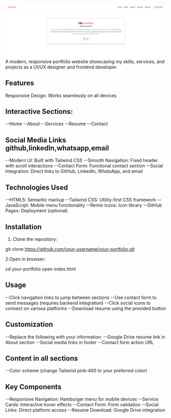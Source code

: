 ![portfolio overview](image.png)
A modern, responsive portfolio website showcasing my skills, services, and projects as a UI/UX designer and frontend developer.

## Features ##
Responsive Design: Works seamlessly on all devices

## Interactive Sections: ##

--Home
--About
--Services
--Resume
--Contact

## Social Media Links github,linkedIn,whatsapp,email ##

--Modern UI: Built with Tailwind CSS
--Smooth Navigation: Fixed header with scroll interactions
--Contact Form: Functional contact section
--Social Integration: Direct links to GitHub, LinkedIn, WhatsApp, and email

## Technologies Used ##

--HTML5: Semantic markup
--Tailwind CSS: Utility-first CSS framework
--JavaScript: Mobile menu functionality
--Remix Icons: Icon library
--GitHub Pages: Deployment (optional)

## Installation ##

 1. Clone the repository:
    
 git clone https://github.com/your-username/your-portfolio.git

 2.Open in browser:
 
 cd your-portfolio
 open index.html

 ## Usage ##

--Click navigation links to jump between sections
--Use contact form to send messages (requires backend integration)
--Click social icons to connect on various platforms
--Download resume using the provided button

## Customization ##

--Replace the following with your information:
--Google Drive resume link in About section
--Social media links in footer
--Contact form action URL

## Content in all sections ##

--Color scheme (change Tailwind pink-400 to your preferred color)

## Key Components ##

--Responsive Navigation: Hamburger menu for mobile devices
--Service Cards: Interactive hover effects
--Contact Form: Form validation
--Social Links: Direct platform access
--Resume Download: Google Drive integration
